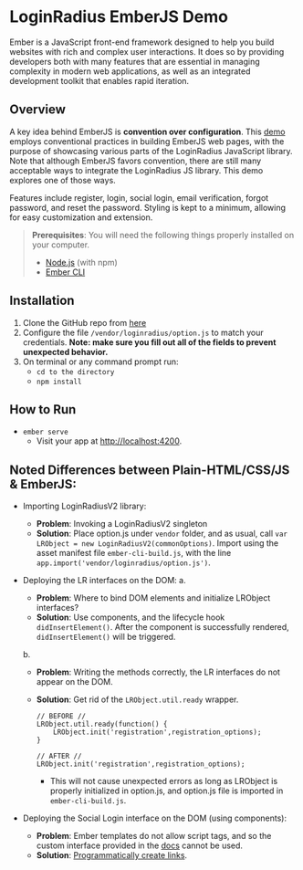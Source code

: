 # LoginRadius EmberJS Demo

Ember is a JavaScript front-end framework designed to help you build websites with rich and complex user interactions. It does so by providing developers both with many features that are essential in managing complexity in modern web applications, as well as an integrated development toolkit that enables rapid iteration.

## Overview

A key idea behind EmberJS is **convention over configuration**. This [demo](https://github.com/LoginRadius/demo/tree/v2-emberjs-demo) employs conventional practices in building EmberJS web pages, with the purpose of showcasing various parts of the LoginRadius JavaScript library. Note that although EmberJS favors convention, there are still many acceptable ways to integrate the LoginRadius JS library. This demo explores one of those ways.

Features include register, login, social login, email verification, forgot password, and reset the password. Styling is kept to a minimum, allowing for easy customization and extension.

>**Prerequisites**:
> You will need the following things properly installed on your computer.
>* [Node.js](https://nodejs.org/) (with npm)
>* [Ember CLI](https://ember-cli.com/)

## Installation

1. Clone the GitHub repo from [here](https://github.com/LoginRadius/demo/tree/v2-emberjs-demo) 
2. Configure the file `/vendor/loginradius/option.js` to match your credentials.  **Note: make sure you fill out all of the fields to prevent unexpected behavior.**
3. On terminal or any command prompt run:
    * `cd to the directory`
    * `npm install`

## How to Run

* `ember serve`
  * Visit your app at [http://localhost:4200](http://localhost:4200).

## Noted Differences between Plain-HTML/CSS/JS & EmberJS:

* Importing LoginRadiusV2 library:

  * **Problem**: Invoking a LoginRadiusV2 singleton
  * **Solution**: Place option.js under `vendor` folder, and as usual, call `var LRObject = new LoginRadiusV2(commonOptions)`. Import using the asset manifest file `ember-cli-build.js`, with the line `app.import('vendor/loginradius/option.js')`.

* Deploying the LR interfaces on the DOM:
   a.
  * **Problem**: Where to bind DOM elements and initialize LRObject interfaces?
  * **Solution**: Use components, and the lifecycle hook `didInsertElement()`. After the component is successfully rendered, `didInsertElement()` will be triggered.

   b.
  * **Problem**: Writing the methods correctly, the LR interfaces do not appear on the DOM.
  * **Solution**: Get rid of the `LRObject.util.ready` wrapper.

    ```
    // BEFORE //
    LRObject.util.ready(function() {
        LRObject.init('registration',registration_options);
    }
    
    // AFTER //
    LRObject.init('registration',registration_options);
    ```

    * This will not cause unexpected errors as long as LRObject is properly initialized in option.js, and option.js file is imported in `ember-cli-build.js`.

* Deploying the Social Login interface on the DOM (using components):

  * **Problem**: Ember templates do not allow script tags, and so the custom interface provided in the [docs](https://www.loginradius.com/docs/api/v2/user-registration/user-registration-getting-started#sociallogin8) cannot be used.
  * **Solution**: [Programmatically create links](https://www.loginradius.com/docs/api/v2/user-registration/user-registration-getting-started#_programmatic-link-creation_).